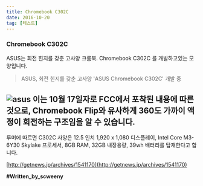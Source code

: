 ```yaml
---
title: Chromebook C302C
date: 2016-10-20
tag: [테스트]
---
```

### Chromebook C302C
ASUS는 회전 힌지를 갖춘 고사양 크롬북. Chromebook C302C 를 개발하고있는 모양입니다. 

>ASUS, 회전 힌지를 갖춘 고사양 'ASUS Chromebook C302C' 개발 중

![asus](http://cache.clien.net/cs2/data/file/news/20161022235240_79d8485f6c3e4438a44fa2bb6af5899d.jpg)
이는 10월 17일자로 FCC에서 포착된 내용에 따른 것으로, Chromebook Flip와 유사하게 360도 가까이 액정이 회전하는 구조임을 알 수 있습니다. 
---
루머에 따르면 C302C 사양은 12.5 인치 1,920 x 1,080 디스플레이, Intel Core M3-6Y30 Skylake 프로세서, 8GB RAM, 32GB 내장용량, 39wh 배터리를 탑재한다고 합니다. 

[http://getnews.jp/archives/1541170](http://getnews.jp/archives/1541170)

**#Written_by_scweeny**
